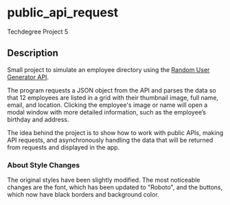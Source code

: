 # public_api_request

Techdegree Project 5

## Description

Small project to simulate an employee directory using the [Random User Generator API](https://randomuser.me/).

The program requests a JSON object from the API and parses the data so that 12 employees are listed in a grid with their thumbnail image, full name, email, and location. Clicking the employee's image or name will open a modal window with more detailed information, such as the employee’s birthday and address.

The idea behind the project is to show how to work with public APIs, making API requests, and asynchronously handling the data that will be returned from requests and displayed in the app.

### About Style Changes

The original styles have been slightly modified. The most noticeable changes are the font, which has been updated to "Roboto", and the buttons, which now have black borders and background color.
